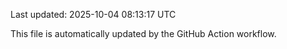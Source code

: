 Last updated: 2025-10-04 08:13:17 UTC

This file is automatically updated by the GitHub Action workflow.
